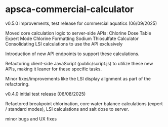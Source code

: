 # apsca-commercial-calculator
v0.5.0 improvements, test release for commercial aquatics (06/09/2025)

Moved core calculation logic to server-side APIs:
   Chlorine Dose Table
   Expert Mode Chlorine Formatting
   Sodium Thiosulfate Calculator
   Consolidating LSI calculations to use the API exclusively

Introduction of new API endpoints to support these calculations.

Refactoring client-side JavaScript (public/script.js) to utilize these new APIs, making it leaner for these specific tasks.

Minor fixes/improvements like the LSI display alignment as part of the refactoring.


v0.4.0 initial test release (06/08/2025)

Refactored breakpoint chlorination, core water balance calculations (expert / standard modes), LSI calculations and salt dose to server.

minor bugs and UX fixes 

